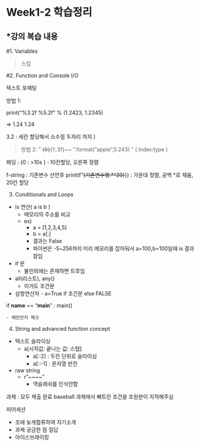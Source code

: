 Week1-2 학습정리
==
*강의 복습 내용
--
#1. Variables
>스킵

#2. Function and Console I/O

텍스트 포매팅

>
방법 1: 
>	> 
print(“%3.2f %5.2f” % (1.2423, 1.2345)

=> 1.24   1.24

3.2 : 세칸 할당해서 소수점 두자리 까지 )

>방법 2:
	“ ~~{0}~~{1:.5f}~~ “.format(“apple”,5.243) “
	( index:type )

패딩 :
	{0 : >10s } : 10칸할당, 오른쪽 정렬

f-string :
	기존변수 선언후
	print(f”~~{기존변수명:*^20}~~})	:	가운대 정렬, 공백 *로 채움, 20칸 할당 

3. Conditionals and Loops

- is 연산( a is b )
    - 메모리의 주소를 비교
    - ex)
        - a = [1,2,3,4,5]
        - b = a[:]
        - 결과는 False
        - 파이썬은 -5~256까지 미리 메모리를 잡아둬서 a=100,b=100일때 is 결과 참임
- if 문
    - 불린외에는 존재하면 트루임
- all(리스트), any()
    - 이거도 조건문
- 삼항연산자
        - a=True if 조건문 else FALSE

if __name__ == “__main__” :
	main()
	
	- 메인인지 체크


4. String and advanced function concept

- 텍스트 슬라이싱
    - a[시작값: 끝나는 값: 스텝]
        - a[::2] : 두칸 단위로 슬라이싱
        - a[::-1] : 문자열 반전
- raw string
    - r”~~\~~”
        - 역슬래쉬를 인식안함

과제 :
  모두 제출 완료
  baseball 과제에서 빠트린 조건을 조원분이 지적해주심

피어세션
- 조에 늦게합류하여 자기소개
- 과제 궁금한 점 질답
- 아이스브레이킹
